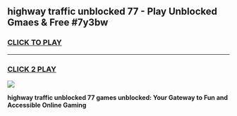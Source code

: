 
## highway traffic unblocked 77 - Play Unblocked Gmaes & Free #7y3bw
<h3>
<a href="https://news.freeplayer.one?title=highway_traffic_unblocked_77&ref=03M">CLICK TO PLAY</a></h3>
<hr>

<h3>
<a href="https://news.freeplayer.one?title=highway_traffic_unblocked_77&ref=03M">CLICK 2 PLAY</a>
  
</h3>

<a href="https://news.freeplayer.one?title=highway_traffic_unblocked_77&ref=03M"><img src="https://clearcache.store/games.png"></a>


**highway traffic unblocked 77 games unblocked: Your Gateway to Fun and Accessible Online Gaming**
